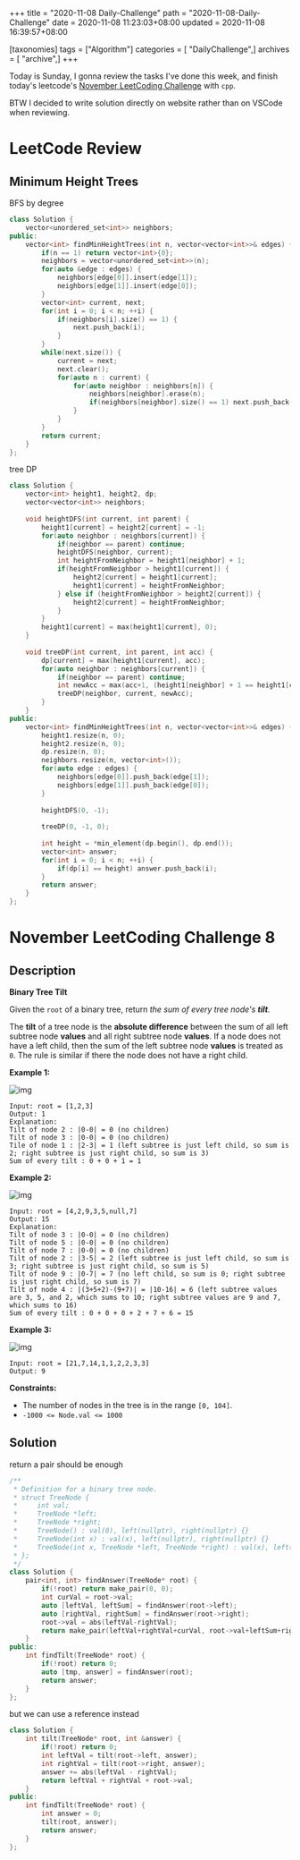 +++
title = "2020-11-08 Daily-Challenge"
path = "2020-11-08-Daily-Challenge"
date = 2020-11-08 11:23:03+08:00
updated = 2020-11-08 16:39:57+08:00

[taxonomies]
tags = ["Algorithm"]
categories = [ "DailyChallenge",]
archives = [ "archive",]
+++

Today is Sunday, I gonna review the tasks I've done this week, and finish today's leetcode's [November LeetCoding Challenge](https://leetcode.com/explore/challenge/card/november-leetcoding-challenge/565/week-2-november-8th-november-14th/3524/) with `cpp`.

BTW I decided to write solution directly on website rather than on VSCode when reviewing.

<!-- more -->

# LeetCode Review

## Minimum Height Trees

BFS by degree

``` cpp
class Solution {
    vector<unordered_set<int>> neighbors;
public:
    vector<int> findMinHeightTrees(int n, vector<vector<int>>& edges) {
        if(n == 1) return vector<int>{0};
        neighbors = vector<unordered_set<int>>(n);
        for(auto &edge : edges) {
            neighbors[edge[0]].insert(edge[1]);
            neighbors[edge[1]].insert(edge[0]);
        }
        vector<int> current, next;
        for(int i = 0; i < n; ++i) {
            if(neighbors[i].size() == 1) {
                next.push_back(i);
            }
        }
        while(next.size()) {
            current = next;
            next.clear();
            for(auto n : current) {
                for(auto neighbor : neighbors[n]) {
                    neighbors[neighbor].erase(n);
                    if(neighbors[neighbor].size() == 1) next.push_back(neighbor);
                }
            }
        }
        return current;
    }
};
```

tree DP

``` cpp
class Solution {
    vector<int> height1, height2, dp;
    vector<vector<int>> neighbors;
    
    void heightDFS(int current, int parent) {
        height1[current] = height2[current] = -1;
        for(auto neighbor : neighbors[current]) {
            if(neighbor == parent) continue;
            heightDFS(neighbor, current);
            int heightFromNeighbor = height1[neighbor] + 1;
            if(heightFromNeighbor > height1[current]) {
                height2[current] = height1[current];
                height1[current] = heightFromNeighbor;
            } else if (heightFromNeighbor > height2[current]) {
                height2[current] = heightFromNeighbor;
            }
        }
        height1[current] = max(height1[current], 0);
    }
    
    void treeDP(int current, int parent, int acc) {
        dp[current] = max(height1[current], acc);
        for(auto neighbor : neighbors[current]) {
            if(neighbor == parent) continue;
            int newAcc = max(acc+1, (height1[neighbor] + 1 == height1[current] ? height2[current]: height1[current]) + 1);
            treeDP(neighbor, current, newAcc);
        }
    }
public:
    vector<int> findMinHeightTrees(int n, vector<vector<int>>& edges) {
        height1.resize(n, 0);
        height2.resize(n, 0);
        dp.resize(n, 0);
        neighbors.resize(n, vector<int>());
        for(auto edge : edges) {
            neighbors[edge[0]].push_back(edge[1]);
            neighbors[edge[1]].push_back(edge[0]);
        }
        
        heightDFS(0, -1);
        
        treeDP(0, -1, 0);
        
        int height = *min_element(dp.begin(), dp.end());
        vector<int> answer;
        for(int i = 0; i < n; ++i) {
            if(dp[i] == height) answer.push_back(i);
        }
        return answer;
    }
};
```

# November LeetCoding Challenge 8

## Description

**Binary Tree Tilt**

Given the `root` of a binary tree, return *the sum of every tree node's **tilt**.*

The **tilt** of a tree node is the **absolute difference** between the sum of all left subtree node **values** and all right subtree node **values**. If a node does not have a left child, then the sum of the left subtree node **values** is treated as `0`. The rule is similar if there the node does not have a right child.

**Example 1:**

![img](https://assets.leetcode.com/uploads/2020/10/20/tilt1.jpg)

```
Input: root = [1,2,3]
Output: 1
Explanation: 
Tilt of node 2 : |0-0| = 0 (no children)
Tilt of node 3 : |0-0| = 0 (no children)
Tile of node 1 : |2-3| = 1 (left subtree is just left child, so sum is 2; right subtree is just right child, so sum is 3)
Sum of every tilt : 0 + 0 + 1 = 1
```

**Example 2:**

![img](https://assets.leetcode.com/uploads/2020/10/20/tilt2.jpg)

```
Input: root = [4,2,9,3,5,null,7]
Output: 15
Explanation: 
Tilt of node 3 : |0-0| = 0 (no children)
Tilt of node 5 : |0-0| = 0 (no children)
Tilt of node 7 : |0-0| = 0 (no children)
Tilt of node 2 : |3-5| = 2 (left subtree is just left child, so sum is 3; right subtree is just right child, so sum is 5)
Tilt of node 9 : |0-7| = 7 (no left child, so sum is 0; right subtree is just right child, so sum is 7)
Tilt of node 4 : |(3+5+2)-(9+7)| = |10-16| = 6 (left subtree values are 3, 5, and 2, which sums to 10; right subtree values are 9 and 7, which sums to 16)
Sum of every tilt : 0 + 0 + 0 + 2 + 7 + 6 = 15
```

**Example 3:**

![img](https://assets.leetcode.com/uploads/2020/10/20/tilt3.jpg)

```
Input: root = [21,7,14,1,1,2,2,3,3]
Output: 9
```

**Constraints:**

- The number of nodes in the tree is in the range `[0, 104]`.
- `-1000 <= Node.val <= 1000`

## Solution

return a pair should be enough

``` cpp
/**
 * Definition for a binary tree node.
 * struct TreeNode {
 *     int val;
 *     TreeNode *left;
 *     TreeNode *right;
 *     TreeNode() : val(0), left(nullptr), right(nullptr) {}
 *     TreeNode(int x) : val(x), left(nullptr), right(nullptr) {}
 *     TreeNode(int x, TreeNode *left, TreeNode *right) : val(x), left(left), right(right) {}
 * };
 */
class Solution {
    pair<int, int> findAnswer(TreeNode* root) {
        if(!root) return make_pair(0, 0);
        int curVal = root->val;
        auto [leftVal, leftSum] = findAnswer(root->left);
        auto [rightVal, rightSum] = findAnswer(root->right);
        root->val = abs(leftVal-rightVal);
        return make_pair(leftVal+rightVal+curVal, root->val+leftSum+rightSum);
    }
public:
    int findTilt(TreeNode* root) {
        if(!root) return 0;
        auto [tmp, answer] = findAnswer(root);
        return answer;
    }
};
```

but we can use a reference instead

``` cpp
class Solution {
    int tilt(TreeNode* root, int &answer) {
        if(!root) return 0;
        int leftVal = tilt(root->left, answer);
        int rightVal = tilt(root->right, answer);
        answer += abs(leftVal - rightVal);
        return leftVal + rightVal + root->val;
    }
public:
    int findTilt(TreeNode* root) {
        int answer = 0;
        tilt(root, answer);
        return answer;
    }
};
```
